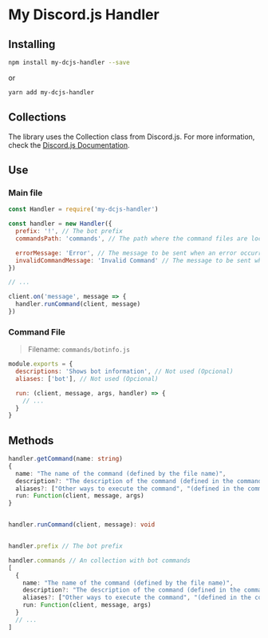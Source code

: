# My Discord.js Handler

## Installing
```sh
npm install my-dcjs-handler --save
```
or
```sh
yarn add my-dcjs-handler
```

## Collections
The library uses the Collection class from Discord.js. For more information, check the [Discord.js Documentation](https://discord.js.org/#/docs/collection/master/class/Collection).

## Use

### Main file
```js
const Handler = require('my-dcjs-handler')

const handler = new Handler({
  prefix: '!', // The bot prefix
  commandsPath: 'commands', // The path where the command files are located

  errorMessage: 'Error', // The message to be sent when an error occurred (Opcional)
  invalidCommandMessage: 'Invalid Command' // The message to be sent when the executed command doesn't exist (Opcional)
})

// ...

client.on('message', message => {
  handler.runCommand(client, message)
})
```

### Command File
> Filename: `commands/botinfo.js`
```js
module.exports = {
  descriptions: 'Shows bot information', // Not used (Opcional)
  aliases: ['bot'], // Not used (Opcional)

  run: (client, message, args, handler) => {
    // ...
  }
}
```

## Methods
```ts
handler.getCommand(name: string)
{
  name: "The name of the command (defined by the file name)",
  description?: "The description of the command (defined in the command module.exports)",
  aliases?: ["Other ways to execute the command", "(defined in the command module.exports)"] // (defined in the command module.exports)
  run: Function(client, message, args)
}


handler.runCommand(client, message): void


handler.prefix // The bot prefix

handler.commands // An collection with bot commands
[
  {
    name: "The name of the command (defined by the file name)",
    description?: "The description of the command (defined in the command module.exports)",
    aliases?: ["Other ways to execute the command", "(defined in the command module.exports)"]
    run: Function(client, message, args)
  }
  // ...
]
```

